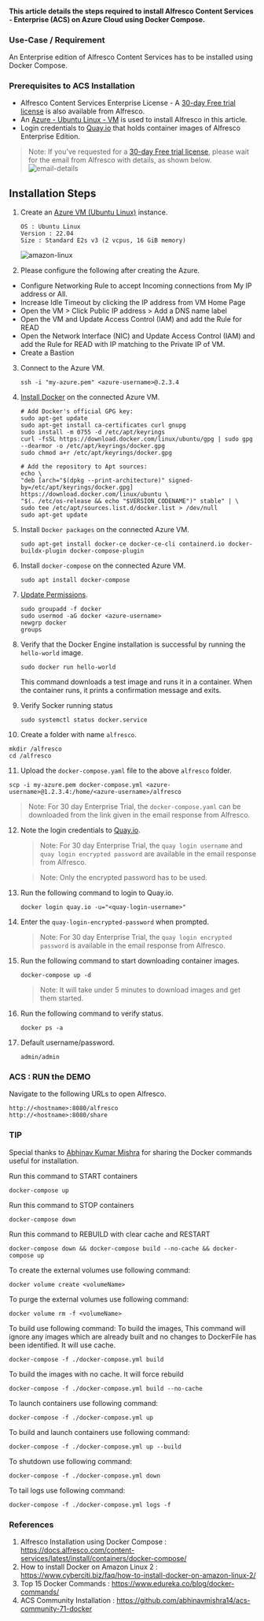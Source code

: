 #### This article details the steps required to install Alfresco Content Services - Enterprise (ACS) on Azure Cloud using Docker Compose.

### Use-Case / Requirement
An Enterprise edition of Alfresco Content Services has to be installed using Docker Compose.

### Prerequisites to ACS Installation

* Alfresco Content Services Enterprise License - A [30-day Free trial license](https://www.alfresco.com/platform/content-services-ecm/trial/download) is also available from Alfresco.
* An [Azure - Ubuntu Linux - VM](https://azure.microsoft.com/en-us/solutions/linux-on-azure/ubuntu/) is used to install Alfresco in this article.
* Login credentials to [Quay.io](https://quay.io/repository/) that holds container images of Alfresco Enterprise Edition.
> Note: If you've requested for a [30-day Free trial license](https://www.alfresco.com/platform/content-services-ecm/trial/download), please wait for the email from Alfresco with details, as shown below.
![email-details](assets/1.png)

## Installation Steps
1. Create an [Azure VM (Ubuntu Linux)](https://learn.microsoft.com/en-us/azure/virtual-machines/linux/quick-create-portal?tabs=ubuntu) instance.
   ```
   OS : Ubuntu Linux
   Version : 22.04
   Size : Standard E2s v3 (2 vcpus, 16 GiB memory)
   ```
   ![amazon-linux](assets/2.png)


2. Please configure the following after creating the Azure.
* Configure Networking Rule to accept Incoming connections from My IP address or All.
* Increase Idle Timeout by clicking the IP address from VM Home Page
* Open the VM > Click Public IP address > Add a DNS name label
* Open the VM and Update Access Control (IAM) and add the Rule for READ
* Open the Network Interface (NIC) and Update Access Control (IAM) and add the Rule for READ with IP matching to the Private IP of VM.
* Create a Bastion

3. Connect to the Azure VM.
   ```
   ssh -i "my-azure.pem" <azure-username>@.2.3.4
   ```

4. [Install Docker](https://docs.docker.com/engine/install/ubuntu/#install-using-the-repository) on the connected Azure VM.
   ```
   # Add Docker's official GPG key:
   sudo apt-get update
   sudo apt-get install ca-certificates curl gnupg
   sudo install -m 0755 -d /etc/apt/keyrings
   curl -fsSL https://download.docker.com/linux/ubuntu/gpg | sudo gpg --dearmor -o /etc/apt/keyrings/docker.gpg
   sudo chmod a+r /etc/apt/keyrings/docker.gpg

   # Add the repository to Apt sources:
   echo \
   "deb [arch="$(dpkg --print-architecture)" signed-by=/etc/apt/keyrings/docker.gpg] https://download.docker.com/linux/ubuntu \
   "$(. /etc/os-release && echo "$VERSION_CODENAME")" stable" | \
   sudo tee /etc/apt/sources.list.d/docker.list > /dev/null
   sudo apt-get update
   ```

5. Install `Docker packages` on the connected Azure VM.
   ```
   sudo apt-get install docker-ce docker-ce-cli containerd.io docker-buildx-plugin docker-compose-plugin
   ```

6. Install `docker-compose` on the connected Azure VM.
   ```
   sudo apt install docker-compose
   ```

7. [Update Permissions](https://phoenixnap.com/kb/docker-permission-denied).
   ```
   sudo groupadd -f docker
   sudo usermod -aG docker <azure-username>
   newgrp docker
   groups
   ```

8. Verify that the Docker Engine installation is successful by running the `hello-world` image.
   ```
   sudo docker run hello-world
   ```
   This command downloads a test image and runs it in a container. When the container runs, it prints a confirmation message and exits.
   <br/>

9. Verify Socker running status 
   ```
   sudo systemctl status docker.service
   ```

10. Create a folder with name `alfresco`.
   ```
   mkdir /alfresco
   cd /alfresco
   ```   

11. Upload the `docker-compose.yaml` file to the above `alfresco` folder.
   ```
   scp -i my-azure.pem docker-compose.yml <azure-username>@1.2.3.4:/home/<azure-username>/alfresco
   ```
   > Note: For 30 day Enterprise Trial, the `docker-compose.yaml` can be downloaded from the link given in the email response from Alfresco.

12. Note the login credentials to [Quay.io](https://quay.io/repository/).
    > Note: For 30 day Enterprise Trial, the `quay login username` and `quay login encrypted password` are available in the email response from Alfresco.

    > Note: Only the encrypted password has to be used.

13. Run the following command to login to Quay.io.
    ```
    docker login quay.io -u="<quay-login-username>"
    ```

14. Enter the `quay-login-encrypted-password` when prompted.
    > Note: For 30 day Enterprise Trial, the `quay login encrypted password` is available in the email response from Alfresco.

15. Run the following command to start downloading container images.
    ```
    docker-compose up -d
    ```
    > Note: It will take under 5 minutes to download images and get them started.

16. Run the following command to verify status.
    ```
    docker ps -a
    ```

17. Default username/password.
    ```
    admin/admin
    ```

### ACS : RUN the DEMO
Navigate to the following URLs to open Alfresco.
```
http://<hostname>:8080/alfresco
http://<hostname>:8080/share
```

### TIP
Special thanks to [Abhinav Kumar Mishra](https://github.com/abhinavmishra14) for sharing the Docker commands useful for installation.

Run this command to START containers
```
docker-compose up
```

Run this command to STOP containers
```
docker-compose down
```

Run this command to REBUILD with clear cache and RESTART
```
docker-compose down && docker-compose build --no-cache && docker-compose up
```

To create the external volumes use following command:
```
docker volume create <volumeName>
```

To purge the external volumes use following command:
```
docker volume rm -f <volumeName>
```

To build use following command:
To build the images, This command will ignore any images which are already built and no changes to DockerFile has been identified. It will use cache.
```
docker-compose -f ./docker-compose.yml build
```

To build the images with no cache. It will force rebuild
```
docker-compose -f ./docker-compose.yml build --no-cache
```

To launch containers use following command:
```
docker-compose -f ./docker-compose.yml up
```

To build and launch containers use following command:
```
docker-compose -f ./docker-compose.yml up --build
```

To shutdown use following command:
```
docker-compose -f ./docker-compose.yml down
```

To tail logs use following command:
```
docker-compose -f ./docker-compose.yml logs -f
```

### References
1. Alfresco Installation using Docker Compose : https://docs.alfresco.com/content-services/latest/install/containers/docker-compose/
2. How to install Docker on Amazon Linux 2 : https://www.cyberciti.biz/faq/how-to-install-docker-on-amazon-linux-2/
3. Top 15 Docker Commands : https://www.edureka.co/blog/docker-commands/
4. ACS Community Installation : https://github.com/abhinavmishra14/acs-community-71-docker
